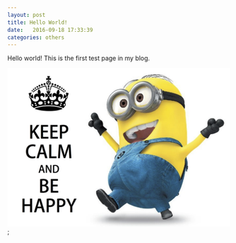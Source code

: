 ```yaml
---
layout: post
title: Hello World!
date:   2016-09-18 17:33:39
categories: others
---
```


Hello world!
This is the first test page in my blog.

![be happy](/assets/behappy.jpg);

